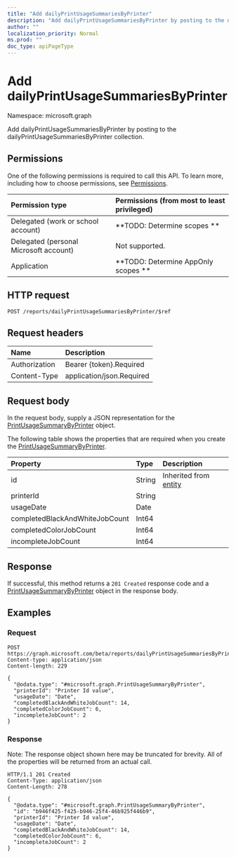 ```yaml
---
title: "Add dailyPrintUsageSummariesByPrinter"
description: "Add dailyPrintUsageSummariesByPrinter by posting to the dailyPrintUsageSummariesByPrinter collection."
author: ""
localization_priority: Normal
ms.prod: ""
doc_type: apiPageType
---
```


# Add dailyPrintUsageSummariesByPrinter

Namespace: microsoft.graph

Add dailyPrintUsageSummariesByPrinter by posting to the dailyPrintUsageSummariesByPrinter collection.

## Permissions
One of the following permissions is required to call this API. To learn more, including how to choose permissions, see [Permissions](/concepts/permissions-reference.md).

|Permission type|Permissions (from most to least privileged)|
|:---|:---|
|Delegated (work or school account)|**TODO: Determine scopes **|
|Delegated (personal Microsoft account)|Not supported.|
|Application|**TODO: Determine AppOnly scopes **|

## HTTP request
<!-- {
  "blockType": "ignored"
}
-->
``` http
POST /reports/dailyPrintUsageSummariesByPrinter/$ref
```

## Request headers
|Name|Description|
|:---|:---|
|Authorization|Bearer {token}.Required|
|Content-Type|application/json.Required|

## Request body
In the request body, supply a JSON representation for the [PrintUsageSummaryByPrinter](../resources/printusagesummarybyprinter.md) object.

The following table shows the properties that are required when you create the [PrintUsageSummaryByPrinter](../resources/printusagesummarybyprinter.md).

|Property|Type|Description|
|:---|:---|:---|
|id|String| Inherited from [entity](../resources/entity.md)|
|printerId|String||
|usageDate|Date||
|completedBlackAndWhiteJobCount|Int64||
|completedColorJobCount|Int64||
|incompleteJobCount|Int64||



## Response
If successful, this method returns a `201 Created` response code and a [PrintUsageSummaryByPrinter](../resources/printusagesummarybyprinter.md) object in the response body.

## Examples

### Request
<!-- {
  "blockType": "request",
  "name": "create_printusagesummarybyprinter_from_"
}
-->
``` http
POST https://graph.microsoft.com/beta/reports/dailyPrintUsageSummariesByPrinter
Content-type: application/json
Content-length: 229

{
  "@odata.type": "#microsoft.graph.PrintUsageSummaryByPrinter",
  "printerId": "Printer Id value",
  "usageDate": "Date",
  "completedBlackAndWhiteJobCount": 14,
  "completedColorJobCount": 6,
  "incompleteJobCount": 2
}
```

### Response
Note: The response object shown here may be truncated for brevity. All of the properties will be returned from an actual call.
<!-- {
  "blockType": "response",
  "truncated": true,
  "@odata.type": "microsoft.graph.printusagesummarybyprinter"
}
-->
``` http
HTTP/1.1 201 Created
Content-Type: application/json
Content-Length: 278

{
  "@odata.type": "#microsoft.graph.PrintUsageSummaryByPrinter",
  "id": "b946f425-f425-b946-25f4-46b925f446b9",
  "printerId": "Printer Id value",
  "usageDate": "Date",
  "completedBlackAndWhiteJobCount": 14,
  "completedColorJobCount": 6,
  "incompleteJobCount": 2
}
```

